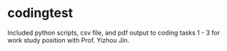 # codingtest

Included python scripts, csv file, and pdf output to coding tasks 1 - 3 for work study position with Prof. Yizhou Jin. 
